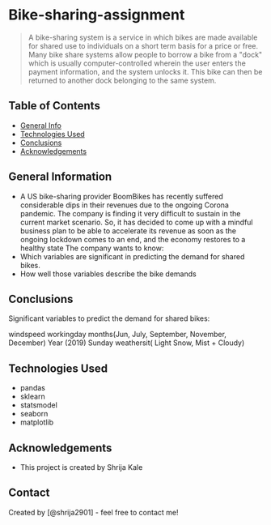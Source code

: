 # Bike-sharing-assignment
> A bike-sharing system is a service in which bikes are made available for shared use to individuals on a short term basis for a price or free. Many bike share systems allow people to borrow a bike from a "dock" which is usually computer-controlled wherein the user enters the payment information, and the system unlocks it. This bike can then be returned to another dock belonging to the same system.


## Table of Contents
* [General Info](#general-information)
* [Technologies Used](#technologies-used)
* [Conclusions](#conclusions)
* [Acknowledgements](#acknowledgements)

<!-- You can include any other section that is pertinent to your problem -->

## General Information
- A US bike-sharing provider BoomBikes has recently suffered considerable dips in their revenues due to the ongoing Corona pandemic. The company is finding it very difficult to sustain in the current market scenario. So, it has decided to come up with a mindful business plan to be able to accelerate its revenue as soon as the ongoing lockdown comes to an end, and the economy restores to a healthy state
The company wants to know:
- Which variables are significant in predicting the demand for shared bikes.
- How well those variables describe the bike demands

<!-- You don't have to answer all the questions - just the ones relevant to your project. -->

## Conclusions

Significant variables to predict the demand for shared bikes:

windspeed
workingday
months(Jun, July, September, November, December)
Year (2019)
Sunday
weathersit( Light Snow, Mist + Cloudy)

<!-- You don't have to answer all the questions - just the ones relevant to your project. -->


## Technologies Used
- pandas
- sklearn
- statsmodel
- seaborn
- matplotlib

<!-- As the libraries versions keep on changing, it is recommended to mention the version of library used in this project -->

## Acknowledgements
- This project is created by Shrija Kale


## Contact
Created by [@shrija2901] - feel free to contact me!


<!-- Optional -->
<!-- ## License -->
<!-- This project is open source and available under the [... License](). -->

<!-- You don't have to include all sections - just the one's relevant to your project -->